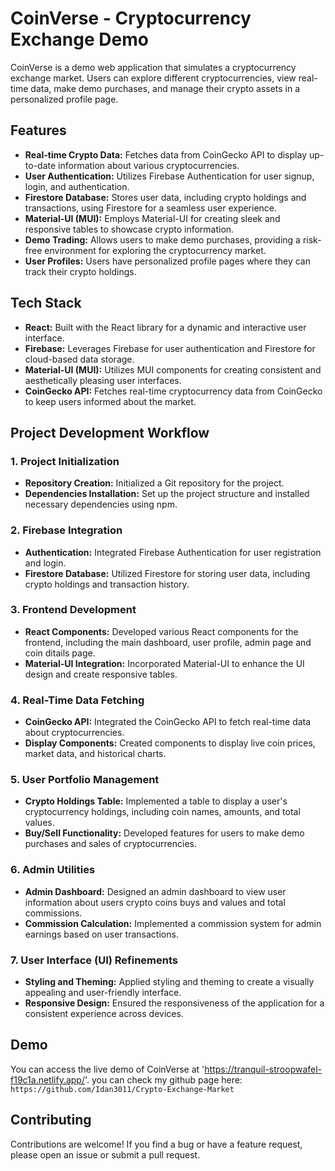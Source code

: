 # CoinVerse - Cryptocurrency Exchange Demo

CoinVerse is a demo web application that simulates a cryptocurrency exchange market. Users can explore different cryptocurrencies, view real-time data, make demo purchases, and manage their crypto assets in a personalized profile page.

## Features

- **Real-time Crypto Data:** Fetches data from CoinGecko API to display up-to-date information about various cryptocurrencies.
- **User Authentication:** Utilizes Firebase Authentication for user signup, login, and authentication.
- **Firestore Database:** Stores user data, including crypto holdings and transactions, using Firestore for a seamless user experience.
- **Material-UI (MUI):** Employs Material-UI for creating sleek and responsive tables to showcase crypto information.
- **Demo Trading:** Allows users to make demo purchases, providing a risk-free environment for exploring the cryptocurrency market.
- **User Profiles:** Users have personalized profile pages where they can track their crypto holdings.

## Tech Stack

- **React:** Built with the React library for a dynamic and interactive user interface.
- **Firebase:** Leverages Firebase for user authentication and Firestore for cloud-based data storage.
- **Material-UI (MUI):** Utilizes MUI components for creating consistent and aesthetically pleasing user interfaces.
- **CoinGecko API:** Fetches real-time cryptocurrency data from CoinGecko to keep users informed about the market.



## Project Development Workflow

### 1. Project Initialization

- **Repository Creation:** Initialized a Git repository for the project.
- **Dependencies Installation:** Set up the project structure and installed necessary dependencies using npm.

### 2. Firebase Integration

- **Authentication:** Integrated Firebase Authentication for user registration and login.
- **Firestore Database:** Utilized Firestore for storing user data, including crypto holdings and transaction history.

### 3. Frontend Development

- **React Components:** Developed various React components for the frontend, including the main dashboard, user profile, admin page and coin ditails page.
- **Material-UI Integration:** Incorporated Material-UI to enhance the UI design and create responsive tables.

### 4. Real-Time Data Fetching

- **CoinGecko API:** Integrated the CoinGecko API to fetch real-time data about cryptocurrencies.
- **Display Components:** Created components to display live coin prices, market data, and historical charts.

### 5. User Portfolio Management

- **Crypto Holdings Table:** Implemented a table to display a user's cryptocurrency holdings, including coin names, amounts, and total values.
- **Buy/Sell Functionality:** Developed features for users to make demo purchases and sales of cryptocurrencies.

### 6. Admin Utilities

- **Admin Dashboard:** Designed an admin dashboard to view user information about users crypto coins buys and values and total commissions.
- **Commission Calculation:** Implemented a commission system for admin earnings based on user transactions.

### 7. User Interface (UI) Refinements

- **Styling and Theming:** Applied styling and theming to create a visually appealing and user-friendly interface.
- **Responsive Design:** Ensured the responsiveness of the application for a consistent experience across devices.


## Demo

You can access the live demo of CoinVerse at 'https://tranquil-stroopwafel-f19c1a.netlify.app/'.
you can check my github page here:  `https://github.com/Idan3011/Crypto-Exchange-Market`


## Contributing

Contributions are welcome! If you find a bug or have a feature request, please open an issue or submit a pull request.
